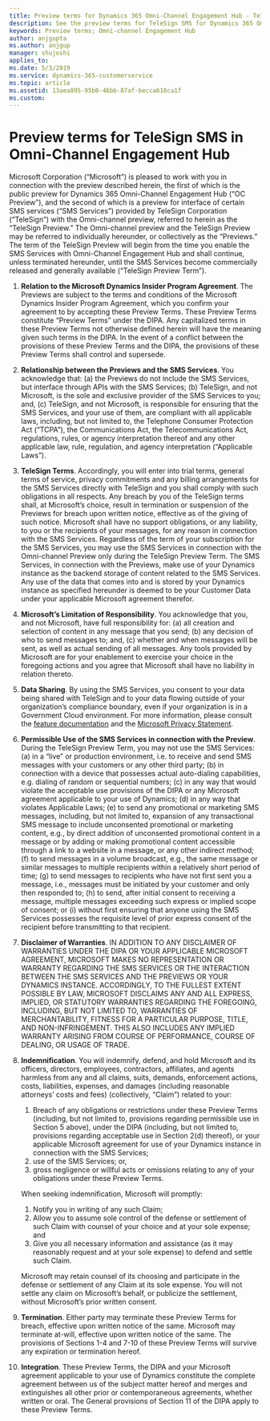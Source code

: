 ```yaml
---
title: Preview terms for Dynamics 365 Omni-Channel Engagement Hub - TeleSign SMS  | MicrosoftDocs
description: See the preview terms for TeleSign SMS for Dynamics 365 Omni-Channel Engagement Hub
keywords: Preview terms; Omni-channel Engagement Hub
author: anjgupta
ms.author: anjgup
manager: shujoshi
applies_to: 
ms.date: 5/3/2019
ms.service: dynamics-365-customerservice
ms.topic: article
ms.assetid: 13aea895-95b0-46bb-87af-becca618ca1f
ms.custom: 
---
```


# Preview terms for TeleSign SMS in Omni-Channel Engagement Hub 

Microsoft Corporation (“Microsoft”) is pleased to work with you in connection with the preview described herein, the first of which is the public preview for Dynamics 365 Omni-Channel Engagement Hub (“OC Preview”), and the second of which is a preview for interface of certain SMS services (“SMS Services”) provided by TeleSign Corporation (“TeleSign”) with the Omni-channel preview, referred to herein as the “TeleSign Preview.”  The Omni-channel preview and the TeleSign Preview may be referred to individually hereunder, or collectively as the “Previews.”  The term of the TeleSign Preview will begin from the time you enable the SMS Services with Omni-Channel Engagement Hub and shall continue, unless terminated hereunder, until the SMS Services become commercially released and generally available (“TeleSign Preview Term”).

1. **Relation to the Microsoft Dynamics Insider Program Agreement**.  The Previews are subject to the terms and conditions of the Microsoft Dynamics Insider Program Agreement, which you confirm your agreement to by accepting these Preview Terms.  These Preview Terms constitute “Preview Terms” under the DIPA.  Any capitalized terms in these Preview Terms not otherwise defined herein will have the meaning given such terms in the DIPA.  In the event of a conflict between the provisions of these Preview Terms and the DIPA, the provisions of these Preview Terms shall control and supersede.

2. **Relationship between the Previews and the SMS Services**.  You acknowledge that: (a) the Previews do not include the SMS Services, but interface through APIs with the SMS Services; (b)  TeleSign, and not Microsoft, is the sole and exclusive provider of the SMS Services to you; and, (c) TeleSign, and not Microsoft, is responsible for ensuring that the SMS Services, and your use of them, are compliant with all applicable laws, including, but not limited to, the Telephone Consumer Protection Act (“TCPA”), the Communications Act, the Telecommunications Act, regulations, rules, or agency interpretation thereof and any other applicable law, rule, regulation, and agency interpretation (“Applicable Laws”).  

3. **TeleSign Terms**.  Accordingly, you will enter into trial terms, general terms of service, privacy commitments and any billing arrangements for the SMS Services directly with TeleSign and you shall comply with such obligations in all respects.  Any breach by you of the TeleSign terms shall, at Microsoft’s choice, result in termination or suspension of the Previews for breach upon written notice, effective as of the giving of such notice.  Microsoft shall have no support obligations, or any liability, to you or the recipients of your messages, for any reason in connection with the SMS Services.  Regardless of the term of your subscription for the SMS Services, you may use the SMS Services in connection with the Omni-channel Preview only during the TeleSign Preview Term.  The SMS Services, in connection with the Previews, make use of your Dynamics instance as the backend storage of content related to the SMS Services.  Any use of the data that comes into and is stored by your Dynamics instance as specified hereunder is deemed to be your Customer Data under your applicable Microsoft agreement therefor.  

4. **Microsoft’s Limitation of Responsibility**.  You acknowledge that you, and not Microsoft, have full responsibility for: (a) all creation and selection of content in any message that you send; (b) any decision of who to send messages to; and, (c) whether and when messages will be sent, as well as actual sending of all messages.  Any tools provided by Microsoft are for your enablement to exercise your choice in the foregoing actions and you agree that Microsoft shall have no liability in relation thereto.

5. **Data Sharing**.  By using the SMS Services, you consent to your data being shared with TeleSign and to your data flowing outside of your organization’s compliance boundary, even if your organization is in a Government Cloud environment.  For more information, please consult the [feature documentation](https://go.microsoft.com/fwlink/?linkid=2086930)  and the [Microsoft Privacy Statement](https://go.microsoft.com/fwlink/?LinkId=521839&clcid=0x409).

6. **Permissible Use of the SMS Services in connection with the Preview**.  During the TeleSign Preview Term, you may not use the SMS Services: (a) in a “live” or production environment, i.e. to receive and send SMS messages with your customers or any other third party; (b) in connection with a device that possesses actual auto-dialing capabilities, e.g. dialing of random or sequential numbers; (c) in any way that would violate the acceptable use provisions of the DIPA or any Microsoft agreement applicable to your use of Dynamics; (d) in any way that violates Applicable Laws; (e) to send any promotional or marketing SMS messages, including, but not limited to, expansion of any transactional SMS message to include unconsented promotional or marketing content, e.g., by direct addition of unconsented promotional content in a message or by adding or making promotional content accessible through a link to a website in a message, or any other indirect method; (f) to send messages in a volume broadcast, e.g., the same message or similar messages to multiple recipients within a relatively short period of time; (g) to send messages to recipients who have not first sent you a message, i.e., messages must be initiated by your customer and only then responded to; (h) to send, after initial consent to receiving a message, multiple messages exceeding such express or implied scope of consent; or (i) without first ensuring that anyone using the SMS Services possesses the requisite level of prior express consent of the recipient before transmitting to that recipient.

7. **Disclaimer of Warranties**. IN ADDITION TO ANY DISCLAIMER OF WARRANTIES UNDER THE DIPA OR YOUR APPLICABLE MICROSOFT AGREEMENT, MICROSOFT MAKES NO REPRESENTATION OR WARRANTY REGARDING THE SMS SERVICES OR THE INTERACTION BETWEEN THE SMS SERVICES AND THE PREVIEWS OR YOUR DYNAMICS INSTANCE.  ACCORDINGLY, TO THE FULLEST EXTENT POSSIBLE BY LAW, MICROSOFT DISCLAIMS ANY AND ALL EXPRESS, IMPLIED, OR STATUTORY WARRANTIES REGARDING THE FOREGOING, INCLUDING, BUT NOT LIMITED TO, WARRANTIES OF MERCHANTABILITY, FITNESS FOR A PARTICULAR PURPOSE, TITLE, AND NON-INFRINGEMENT. THIS ALSO INCLUDES ANY IMPLIED WARRANTY ARISING FROM COURSE OF PERFORMANCE, COURSE OF DEALING, OR USAGE OF TRADE.

8. **Indemnification**. You will indemnify, defend, and hold Microsoft and its officers, directors, employees, contractors, affiliates, and agents harmless from any and all claims, suits, demands, enforcement actions, costs, liabilities, expenses, and damages (including reasonable attorneys’ costs and fees) (collectively, “Claim”) related to your:   

    1. Breach of any obligations or restrictions under these Preview Terms (including, but not limited to, provisions regarding permissible use in Section 5 above), under the DIPA (including, but not limited to, provisions regarding acceptable use in Section 2(d) thereof), or your applicable Microsoft agreement for use of your Dynamics instance in connection with the SMS Services; 
    2. use of the SMS Services; or,
    3. gross negligence or willful acts or omissions relating to any of your obligations under these Preview Terms. 

    When seeking indemnification, Microsoft will promptly: 

      1. Notify you in writing of any such Claim; 
      2. Allow you to assume sole control of the defense or settlement of such Claim with counsel of your choice and at your sole expense; and 
      3. Give you all necessary information and assistance (as it may reasonably request and at your sole expense) to defend and settle such Claim. 

    Microsoft may retain counsel of its choosing and participate in the defense or settlement of any Claim at its sole expense.  You will not settle any claim on Microsoft’s behalf, or publicize the settlement, without Microsoft’s prior written consent.  

9. **Termination**. Either party may terminate these Preview Terms for breach, effective upon written notice of the same.  Microsoft may terminate at-will, effective upon written notice of the same.  The provisions of Sections 1-4 and 7-10 of these Preview Terms will survive any expiration or termination hereof.

10. **Integration**. These Preview Terms, the DIPA and your Microsoft agreement applicable to your use of Dynamics constitute the complete agreement between us of the subject matter hereof and merges and extinguishes all other prior or contemporaneous agreements, whether written or oral.  The General provisions of Section 11 of the DIPA apply to these Preview Terms.
